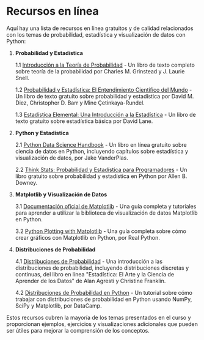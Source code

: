 # Recursos en línea

Aquí hay una lista de recursos en línea gratuitos y de calidad relacionados con los temas de probabilidad, estadística y visualización de datos con Python:

1. **Probabilidad y Estadística**

    1.1 [Introducción a la Teoría de Probabilidad](https://www.math.dartmouth.edu/~prob/prob/prob.pdf) - Un libro de texto completo sobre teoría de la probabilidad por Charles M. Grinstead y J. Laurie Snell.

    1.2 [Probabilidad y Estadística: El Entendimiento Científico del Mundo](https://www.openintro.org/book/os/) - Un libro de texto gratuito sobre probabilidad y estadística por David M. Diez, Christopher D. Barr y Mine Çetinkaya-Rundel.

    1.3 [Estadística Elemental: Una Introducción a la Estadística](https://www.statslectures.com/elementary-statistics-textbook/) - Un libro de texto gratuito sobre estadística básica por David Lane.

2. **Python y Estadística**

    2.1 [Python Data Science Handbook](https://jakevdp.github.io/PythonDataScienceHandbook/) - Un libro en línea gratuito sobre ciencia de datos en Python, incluyendo capítulos sobre estadística y visualización de datos, por Jake VanderPlas.

    2.2 [Think Stats: Probabilidad y Estadística para Programadores](http://greenteapress.com/thinkstats2/html/index.html) - Un libro gratuito sobre probabilidad y estadística en Python por Allen B. Downey.

3. **Matplotlib y Visualización de Datos**

    3.1 [Documentación oficial de Matplotlib](https://matplotlib.org/stable/contents.html) - Una guía completa y tutoriales para aprender a utilizar la biblioteca de visualización de datos Matplotlib en Python.

    3.2 [Python Plotting with Matplotlib](https://realpython.com/python-matplotlib-guide/) - Una guía completa sobre cómo crear gráficos con Matplotlib en Python, por Real Python.

4. **Distribuciones de Probabilidad**

    4.1 [Distribuciones de Probabilidad](https://onlinestatbook.com/2/probability_distributions/probability_distributions.html) - Una introducción a las distribuciones de probabilidad, incluyendo distribuciones discretas y continuas, del libro en línea "Estadística: El Arte y la Ciencia de Aprender de los Datos" de Alan Agresti y Christine Franklin.

    4.2 [Distribuciones de Probabilidad en Python](https://www.datacamp.com/community/tutorials/probability-distributions-python) - Un tutorial sobre cómo trabajar con distribuciones de probabilidad en Python usando NumPy, SciPy y Matplotlib, por DataCamp.

Estos recursos cubren la mayoría de los temas presentados en el curso y proporcionan ejemplos, ejercicios y visualizaciones adicionales que pueden ser útiles para mejorar la comprensión de los conceptos.